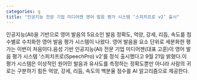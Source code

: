 ```yaml
---
categories: g
title: "인공지능 전문 기업 미디어젠 영어 발음 평가 시스템 ‘스피치프로 v2’ 출시"
---
```

인공지능(AI)을 기반으로 영어 발음의 5요소인 발음 정확도, 억양, 강세, 리듬, 속도를 점수별로 수치화한 영어 발음 평가 시스템이 나왔다. 영어 발음을 요소 단위로 세분화한 평가는 이번이 처음이다.음성 기반 인공지능(AI) 전문 기업 미디어젠(대표 고훈)이 영어 발음 평가 시스템 ‘스피치프로(SpeechPro) v2’를 정식 출시했다고 9월 21일 밝혔다.이 평가 시스템은 이상적인 원어민 발음과 유사도를 측정하는 정확도뿐만 아니라 사람의 귀로는 구분하기 힘든 억양, 강세, 리듬, 속도의 백분율 점수를 AI 알고리즘으로 제공한다.